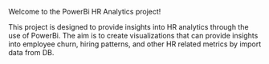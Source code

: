 Welcome to the PowerBi HR Analytics project!

This project is designed to provide insights into HR analytics through the use of PowerBi. The aim is to create visualizations that can provide insights into employee churn, hiring patterns, and other HR related metrics by import data from DB.
